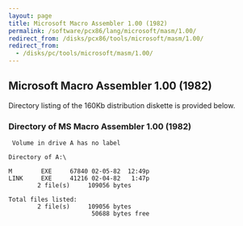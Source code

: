 ```yaml
---
layout: page
title: Microsoft Macro Assembler 1.00 (1982)
permalink: /software/pcx86/lang/microsoft/masm/1.00/
redirect_from: /disks/pcx86/tools/microsoft/masm/1.00/
redirect_from:
  - /disks/pc/tools/microsoft/masm/1.00/
---
```


Microsoft Macro Assembler 1.00 (1982)
-------------------------------------

Directory listing of the 160Kb distribution diskette is provided below.

### Directory of MS Macro Assembler 1.00 (1982)

	 Volume in drive A has no label

	Directory of A:\

	M        EXE     67840 02-05-82  12:49p
	LINK     EXE     41216 02-04-82   1:47p
	        2 file(s)     109056 bytes

	Total files listed:
	        2 file(s)     109056 bytes
	                       50688 bytes free
